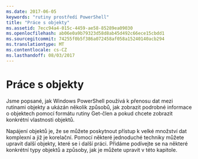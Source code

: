 ```yaml
---
ms.date: 2017-06-05
keywords: "rutiny prostředí PowerShell"
title: "Práce s objekty"
ms.assetid: 7ecc94a4-015c-4459-ae58-85289ea09030
ms.openlocfilehash: ab06e0a9b79323d58d8ab45d492c66ece15cbdd1
ms.sourcegitcommit: 74255f0b5f386a072458af058a15240140acb294
ms.translationtype: MT
ms.contentlocale: cs-CZ
ms.lasthandoff: 08/03/2017
---
```

# <a name="working-with-objects"></a>Práce s objekty
Jsme popsané, jak Windows PowerShell používá k přenosu dat mezi rutinami objekty a ukázán několik způsobů, jak zobrazit podrobné informace o objektech pomocí formátu rutiny Get-člen a pokud chcete zobrazit konkrétní vlastnosti objektů.

Napájení objektů je, že se můžete poskytnout přístup k velké množství dat komplexní a již je korelační. Pomocí některé jednoduché techniky můžete upravit další objekty, které se i další práci. Přidáme podívejte se na některé konkrétní typy objektů a způsoby, jak je můžete upravit v této kapitole.

